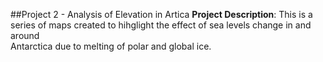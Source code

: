 ##Project 2 - Analysis of Elevation in Artica
**Project Description**: 
This is a series of maps created to hihglight the effect of sea levels change in and around<br>
Antarctica due to melting of polar and global ice. 
